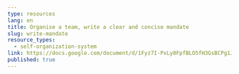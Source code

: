 ```yaml
---
type: resources
lang: en
title: Organise a team, write a clear and concise mandate
slug: write-mandate
resource_types:
  - self-organization-system
link: https://docs.google.com/document/d/1Fyz7I-PxLy0FpfBLO5fH3GsBCPg1JvyzvlD62HpU84A/edit?usp=sharing
published: true
---
```


